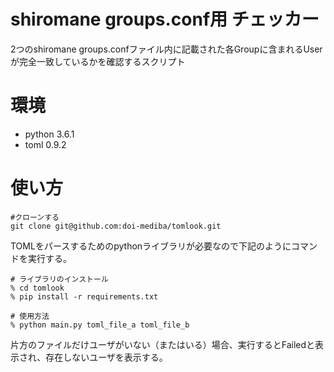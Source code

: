# shiromane groups.conf用 チェッカー

2つのshiromane groups.confファイル内に記載された各Groupに含まれるUserが完全一致しているかを確認するスクリプト

# 環境

- python 3.6.1
- toml 0.9.2

# 使い方

```
#クローンする
git clone git@github.com:doi-mediba/tomlook.git
```

TOMLをパースするためのpythonライブラリが必要なので下記のようにコマンドを実行する。

    # ライブラリのインストール
    % cd tomlook
    % pip install -r requirements.txt
    
    # 使用方法
    % python main.py toml_file_a toml_file_b

片方のファイルだけユーザがいない（またはいる）場合、実行するとFailedと表示され、存在しないユーザを表示する。
